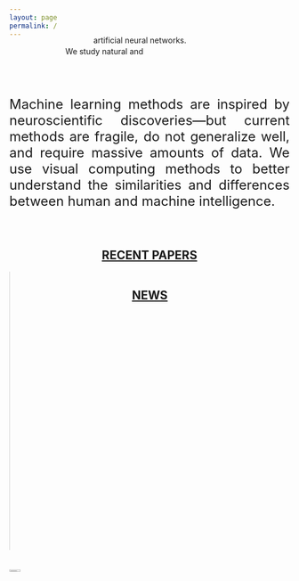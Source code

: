 ```yaml
---
layout: page
permalink: /
---
```

 
<!--<div id='advertisement' style='position:absolute;top:20px;right:20px'>
  <center>
    <img src='gfx/heart.png' style='width:30px'><br><a href='https://mpsych.org/join/'>JOIN US!</a>
  </center>
</div>
-->

<span class="teaser" style="left:20%;position:relative">We study <span class="bluetext">natural</span> and</span>
<span class="teaser" style="position: relative; float:left; left:30%;margin-top:-20px;"><span class="bluetext">artificial neural networks</span>.</span>

<br><br>
<p align="justify" style="font-size:24px">
Machine learning methods are inspired by neuroscientific discoveries&mdash;but current methods are fragile, do not generalize well, and require massive amounts of data. We use <span class="bluetext">visual computing methods</span> to better understand the similarities and differences between <span class="bluetext">human and machine intelligence</span>.
</p>

<br>
<div class="twocolumn">
<h2 style='text-align:center'><a href="{{ site.baseurl }}/research" class="cleanlink">RECENT PAPERS</a></h2>
<div id="bibtex_display" bibtexkeys="franke2021fiberstars|franke2020modern|haehn2020trako|lin2020twostream|lekschas2020peax"></div>
</div>

<div class="twocolumn" style="overflow:hidden;height:500px;border-left:solid thin lightgray;">
<h2 style='text-align:center'><a href="https://twitter.com/mpsychUMB" target="_blank" class="cleanlink">NEWS</a></h2>
<a class="twitter-timeline" data-width="390" data-height="500" data-theme="light" data-link-color="#29ABE2" data-show-replies="false" data-show-retweets="false" data-tweet-limit="3" data-dnt="true" data-cards="hidden" data-chrome="nofooter noheader noscrollbar noborders" href="https://twitter.com/mpsychUMB?ref_src=twsrc%5Etfw"></a> <script async src="https://platform.twitter.com/widgets.js" charset="utf-8"></script>
</div>

<div class="bibtex_template">
  <div class="researchteaser" style="height:86px;display:flex;align-items:center;">
    <img class='bibtexVar thumb blacknwhite' extra='BIBTEXKEY' src="papers/+BIBTEXKEY+.png" style="width:20%">
      <div style="line-height:normal;width:310px">
        <a class='bibtexVar cleanlink' href='paper?+BIBTEXKEY+' extra='BIBTEXKEY'><span class='title'></span></a><br>
        <span class='small lightgray shortvenue'></span>
      </div>
  </div>
</div>




<script type='text/javascript' src='/js/jquery.js'></script>
<script type='text/javascript' src='/js/moment.js'></script>
<script type='text/javascript' src='/js/bibtex.js'></script>

<bibtex src='/papers/pub.bib'></bibtex>


